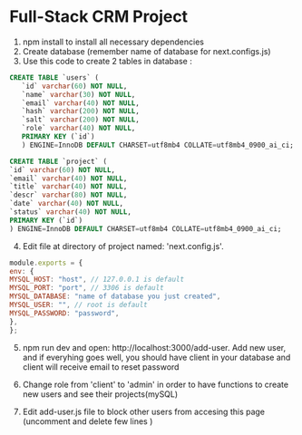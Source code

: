 # Full-Stack CRM Project

1) npm install to install all necessary dependencies
2) Create database (remember name of database for next.configs.js)
3) Use this code to create 2 tables in database :

```sql
CREATE TABLE `users` (
   `id` varchar(60) NOT NULL,
   `name` varchar(30) NOT NULL,
   `email` varchar(40) NOT NULL,
   `hash` varchar(200) NOT NULL,
   `salt` varchar(200) NOT NULL,
   `role` varchar(40) NOT NULL,
   PRIMARY KEY (`id`)
   ) ENGINE=InnoDB DEFAULT CHARSET=utf8mb4 COLLATE=utf8mb4_0900_ai_ci;

CREATE TABLE `project` (
`id` varchar(60) NOT NULL,
`email` varchar(40) NOT NULL,
`title` varchar(40) NOT NULL,
`descr` varchar(80) NOT NULL,
`date` varchar(40) NOT NULL,
`status` varchar(40) NOT NULL,
PRIMARY KEY (`id`)
) ENGINE=InnoDB DEFAULT CHARSET=utf8mb4 COLLATE=utf8mb4_0900_ai_ci;
```
4) Edit file at directory of project named: 'next.config.js'. 

```js
module.exports = {
env: {
MYSQL_HOST: "host", // 127.0.0.1 is default
MYSQL_PORT: "port", // 3306 is default
MYSQL_DATABASE: "name of database you just created",
MYSQL_USER: "", // root is default
MYSQL_PASSWORD: "password",
},
};
```
5) npm run dev and open: http://localhost:3000/add-user. Add new user, and if everyhing goes well, you should have client in your database and client will receive email to reset password

6) Change role from 'client' to 'admin' in order to have functions to create new users and see their projects(mySQL)

7) Edit add-user.js file to block other users from accesing this page (uncomment and delete few lines )
